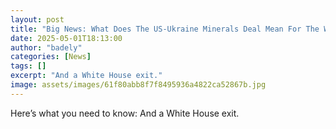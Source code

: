 ```yaml
---
layout: post
title: "Big News: What Does The US-Ukraine Minerals Deal Mean For The War?"
date: 2025-05-01T18:13:00
author: "badely"
categories: [News]
tags: []
excerpt: "And a White House exit."
image: assets/images/61f80abb8f7f8495936a4822ca52867b.jpg
---
```


Here’s what you need to know: And a White House exit.

